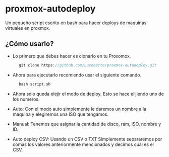 # proxmox-autodeploy
Un pequeño script escrito en bash para hacer deploys de maquinas virtuales en proxmox.

## ¿Cómo usarlo?

+ Lo primero que debes hacer es clonarlo en tu Proxomox.
```c
      git clone https://github.com/Lucoberto/proxmox-autodeploy.git
```
+ Ahora para ejecutarlo recomiendo usar el siguiente comando.
```c
      bash script.sh
```
+ Ahora solo queda elejir el modo de deploy. Esto se hace elijiendo uno de los numeros.

+ Auto: Con el modo auto simplemente le daremos un nombre a la maquina y elegiremos una ISO que tengamos.

+ Manual: Tenemos que asignar la cantidad de disco, ram, ISO, nombre y ID.

+ Auto deploy CSV: Usando un CSV o TXT Simplemente separaremos por comas los valores anteriormente mencionados y decimos cual es el CSV.

